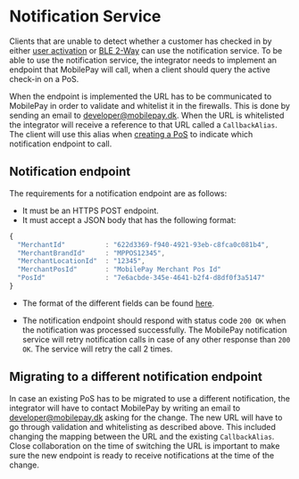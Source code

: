 # <a name="notification_service"></a> Notification Service

Clients that are unable to detect whether a customer has checked in by either [user activation](detecting_mobilePay#user_activation) or [BLE 2-Way](detecting_mobilePay#ble) can use the notification service. To be able to use the notification service, the integrator needs to implement an endpoint that MobilePay will call, when a client should query the active check-in on a PoS.

When the endpoint is implemented the URL has to be communicated to MobilePay in order to validate and whitelist it in the firewalls. This is done by sending an email to [developer@mobilepay.dk](mailto:developer@mobilepay.dk). When the URL is whitelisted the integrator will receive a reference to that URL called a ``CallbackAlias``. The client will use this alias when [creating a PoS](pos_management#pos_creation) to indicate which notification endpoint to call.

## <a name="notification_endpoint"></a> Notification endpoint

The requirements for a notification endpoint are as follows:

* It must be an HTTPS POST endpoint.
* It must accept a JSON body that has the following format:  

```javascript
{
  "MerchantId"          : "622d3369-f940-4921-93eb-c8fca0c081b4",
  "MerchantBrandId"     : "MPPOS12345",
  "MerchantLocationId"  : "12345",
  "MerchantPosId"       : "MobilePay Merchant Pos Id"
  "PosId"               : "7e6acbde-345e-4641-b2f4-d8df0f3a5147"
}
```
* The format of the different fields can be found [here](input_formats).

* The notification endpoint should respond with status code ``200 OK`` when the notification was processed successfully. The MobilePay notification service will retry notification calls in case of any other response than ``200 OK``. The service will retry the call 2 times.

## Migrating to a different notification endpoint

In case an existing PoS has to be migrated to use a different notification, the integrator will have to contact MobilePay by writing an email to [developer@mobilepay.dk](mailto:developer@mobilepay.dk) asking for the change. The new URL will have to go through validation and whitelisting as described above.
This included changing the mapping between the URL and the existing ``CallbackAlias``. Close collaboration on the time of switching the URL is important to make sure the new endpoint is ready to receive notifications at the time of the change.
